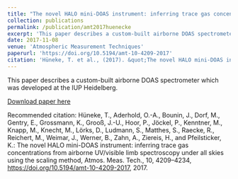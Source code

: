 ```yaml
---
title: "The novel HALO mini-DOAS instrument: inferring trace gas concentrations from airborne UV/visible limb spectroscopy under all skies using the scaling method"
collection: publications
permalink: /publication/amt2017huenecke
excerpt: 'This paper describes a custom-built airborne DOAS spectrometer which was developed at the IUP Heidelberg.'
date: 2017-11-08
venue: 'Atmospheric Measurement Techniques'
paperurl: 'https://doi.org/10.5194/amt-10-4209-2017'
citation: 'Hüneke, T. et al., (2017). &quot;The novel HALO mini-DOAS instrument: inferring trace gas concentrations from airborne UV/visible limb spectroscopy under all skies using the scaling method&quot;, <i>Atmos. Meas. Tech.</i>'
---
```

This paper describes a custom-built airborne DOAS spectrometer which was developed at the IUP Heidelberg.

[Download paper here](https://doi.org/10.5194/amt-10-4209-2017)

Recommended citation: Hüneke, T., Aderhold, O.-A., Bounin, J., Dorf, M., Gentry, E., Grossmann, K., Grooß, J.-U., Hoor, P., Jöckel, P., Kenntner, M., Knapp, M., Knecht, M., Lörks, D., Ludmann, S., Matthes, S., Raecke, R., Reichert, M., Weimar, J., Werner, B., Zahn, A., Ziereis, H., and Pfeilsticker, K.: The novel HALO mini-DOAS instrument: inferring trace gas concentrations from airborne UV/visible limb spectroscopy under all skies using the scaling method, Atmos. Meas. Tech., 10, 4209–4234, https://doi.org/10.5194/amt-10-4209-2017, 2017.